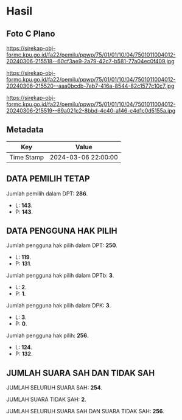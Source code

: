 # Hasil

## Foto C Plano

https://sirekap-obj-formc.kpu.go.id/fa22/pemilu/ppwp/75/01/01/10/04/7501011004012-20240306-215518--60cf3ae9-2a79-42c7-b581-77a04ec0f409.jpg

https://sirekap-obj-formc.kpu.go.id/fa22/pemilu/ppwp/75/01/01/10/04/7501011004012-20240306-215520--aaa0bcdb-7eb7-416a-8544-82c1577c10c7.jpg

https://sirekap-obj-formc.kpu.go.id/fa22/pemilu/ppwp/75/01/01/10/04/7501011004012-20240306-215519--69a021c2-8bbd-4c40-a146-c4d1c0d5155a.jpg


## Metadata

| Key        | Value               |
| ---------- | ------------------- |
| Time Stamp | 2024-03-06 22:00:00 |


## DATA PEMILIH TETAP

Jumlah pemilih dalam DPT: **286**.
 * L: **143**.
 * P: **143**.

## DATA PENGGUNA HAK PILIH

Jumlah pengguna hak pilih dalam DPT: **250**.
 * L: **119**.
 * P: **131**.

Jumlah pengguna hak pilih dalam DPTb: **3**.
 * L: **2**.
 * P: **1**.

Jumlah pengguna hak pilih dalam DPK: **3**.
 * L: **3**.
 * P: **0**.

Jumlah pengguna hak pilih: **256**.
 * L: **124**.
 * P: **132**.

## JUMLAH SUARA SAH DAN TIDAK SAH

JUMLAH SELURUH SUARA SAH: **254**.

JUMLAH SUARA TIDAK SAH: **2**.

JUMLAH SELURUH SUARA SAH DAN SUARA TIDAK SAH: **256**.


